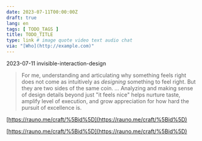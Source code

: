 ```yaml
---
date: 2023-07-11T00:00:00Z
draft: true
lang: en
tags: [ TODO_TAGS ]
title: TODO_TITLE
type: link # image quote video text audio chat
via: "[Who](http://example.com)"
---
```



2023-07-11 invisible-interaction-design


> For me, understanding and articulating why something feels right does not come as intuitively as *designing* something to feel right. But they are two sides of the same coin. … Analyzing and making sense of design details beyond just "it feels nice" helps nurture taste, amplify level of execution, and grow appreciation for how hard the pursuit of excellence is.

[https://rauno.me/craft/%5Bid%5D](https://rauno.me/craft/%5Bid%5D)

[https://rauno.me/craft/%5Bid%5D](https://rauno.me/craft/%5Bid%5D)

